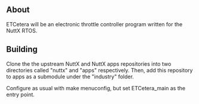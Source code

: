 About
-----

ETCetera will be an electronic throttle controller program
written for the NuttX RTOS.

Building
--------

Clone the the upstream NuttX and NuttX apps repositories into
two directories called "nuttx" and "apps" respectively. Then,
add this repository to apps as a submodule under the "industry"
folder.

Configure as usual with make menuconfig, but set ETCetera_main as
the entry point.
